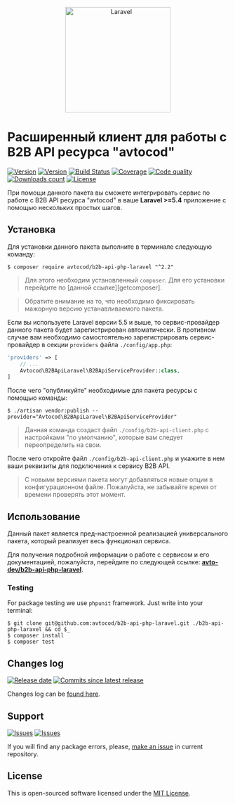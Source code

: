 <p align="center">
  <img src="https://laravel.com/assets/img/components/logo-laravel.svg" alt="Laravel" width="240" />
</p>

# Расширенный клиент для работы с B2B API ресурса "avtocod"

[![Version][badge_packagist_version]][link_packagist]
[![Version][badge_php_version]][link_packagist]
[![Build Status][badge_build_status]][link_build_status]
[![Coverage][badge_coverage]][link_coverage]
[![Code quality][badge_code_quality]][link_code_quality]
[![Downloads count][badge_downloads_count]][link_packagist]
[![License][badge_license]][link_license]

При помощи данного пакета вы сможете интегрировать сервис по работе с B2B API ресурса "avtocod" в ваше **Laravel &gt;=5.4** приложение с помощью нескольких простых шагов.

## Установка

Для установки данного пакета выполните в терминале следующую команду:

```shell
$ composer require avtocod/b2b-api-php-laravel "^2.2"
```

> Для этого необходим установленный `composer`. Для его установки перейдите по [данной ссылке][getcomposer].

> Обратите внимание на то, что необходимо фиксировать мажорную версию устанавливаемого пакета.

Если вы используете Laravel версии 5.5 и выше, то сервис-провайдер данного пакета будет зарегистрирован автоматически. В противном случае вам необходимо самостоятельно зарегистрировать сервис-провайдер в секции `providers` файла `./config/app.php`:

```php
'providers' => [
    // ...
    Avtocod\B2BApiLaravel\B2BApiServiceProvider::class,
]
```

После чего "опубликуйте" необходимые для пакета ресурсы с помощью команды:

```shell
$ ./artisan vendor:publish --provider="Avtocod\B2BApiLaravel\B2BApiServiceProvider"
```

> Данная команда создаст файл `./config/b2b-api-client.php` с настройками "по умолчанию", которые вам следует переопределить на свои.

После чего откройте файл `./config/b2b-api-client.php` и укажите в нем ваши реквизиты для подключения к сервису B2B API.

> С новыми версиями пакета могут добавляться новые опции в конфигурационном файле. Пожалуйста, не забывайте время от времени проверять этот момент.

## Использование

Данный пакет является пред-настроенной реализацией универсального пакета, который реализует весь функционал сервиса.

Для получения подробной информации о работе с сервисом и его документацией, пожалуйста, перейдите по следующей ссылке: **[avto-dev/b2b-api-php-laravel][b2b_api_client_laravel]**.

### Testing

For package testing we use `phpunit` framework. Just write into your terminal:

```shell
$ git clone git@github.com:avtocod/b2b-api-php-laravel.git ./b2b-api-php-laravel && cd $_
$ composer install
$ composer test
```

## Changes log

[![Release date][badge_release_date]][link_releases]
[![Commits since latest release][badge_commits_since_release]][link_commits]

Changes log can be [found here][link_changes_log].

## Support

[![Issues][badge_issues]][link_issues]
[![Issues][badge_pulls]][link_pulls]

If you will find any package errors, please, [make an issue][link_create_issue] in current repository.

## License

This is open-sourced software licensed under the [MIT License][link_license].

[badge_packagist_version]:https://img.shields.io/packagist/v/avtocod/b2b-api-php-laravel.svg?maxAge=180
[badge_php_version]:https://img.shields.io/packagist/php-v/avtocod/b2b-api-php-laravel.svg?longCache=true
[badge_build_status]:https://travis-ci.org/avtocod/b2b-api-php-laravel.svg?branch=master
[badge_code_quality]:https://img.shields.io/scrutinizer/g/avtocod/b2b-api-php-laravel.svg?maxAge=180
[badge_coverage]:https://img.shields.io/codecov/c/github/avtocod/b2b-api-php-laravel/master.svg?maxAge=60
[badge_downloads_count]:https://img.shields.io/packagist/dt/avtocod/b2b-api-php-laravel.svg?maxAge=180
[badge_license]:https://img.shields.io/packagist/l/avtocod/b2b-api-php-laravel.svg?longCache=true
[badge_release_date]:https://img.shields.io/github/release-date/avtocod/b2b-api-php-laravel.svg?style=flat-square&maxAge=180
[badge_commits_since_release]:https://img.shields.io/github/commits-since/avtocod/b2b-api-php-laravel/latest.svg?style=flat-square&maxAge=180
[badge_issues]:https://img.shields.io/github/issues/avtocod/b2b-api-php-laravel.svg?style=flat-square&maxAge=180
[badge_pulls]:https://img.shields.io/github/issues-pr/avtocod/b2b-api-php-laravel.svg?style=flat-square&maxAge=180
[link_releases]:https://github.com/avtocod/b2b-api-php-laravel/releases
[link_packagist]:https://packagist.org/packages/avtocod/b2b-api-php-laravel
[link_build_status]:https://travis-ci.org/avtocod/b2b-api-php-laravel
[link_coverage]:https://codecov.io/gh/avtocod/b2b-api-php-laravel/
[link_changes_log]:https://github.com/avtocod/b2b-api-php-laravel/blob/master/CHANGELOG.md
[link_code_quality]:https://scrutinizer-ci.com/g/avtocod/b2b-api-php-laravel/
[link_issues]:https://github.com/avtocod/b2b-api-php-laravel/issues
[link_create_issue]:https://github.com/avtocod/b2b-api-php-laravel/issues/new/choose
[link_commits]:https://github.com/avtocod/b2b-api-php-laravel/commits
[link_pulls]:https://github.com/avtocod/b2b-api-php-laravel/pulls
[link_license]:https://github.com/avtocod/b2b-api-php-laravel/blob/master/LICENSE
[b2b_api_client_laravel]:https://github.com/avto-dev/b2b-api-php-laravel
